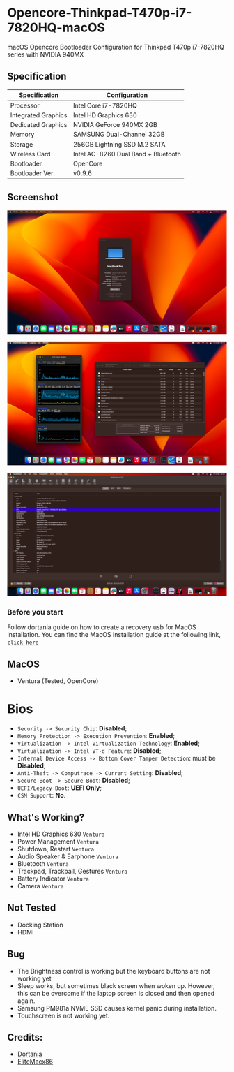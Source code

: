 # Opencore-Thinkpad-T470p-i7-7820HQ-macOS
macOS Opencore Bootloader Configuration for Thinkpad T470p i7-7820HQ series with NVIDIA 940MX

## Specification
Specification | Configuration
----------- | -----------
Processor | Intel Core i7-7820HQ
Integrated Graphics | Intel HD Graphics 630
Dedicated Graphics | NVIDIA GeForce 940MX 2GB
Memory | SAMSUNG Dual-Channel 32GB
Storage | 256GB Lightning SSD M.2 SATA
Wireless Card | Intel AC-8260 Dual Band + Bluetooth
Bootloader | OpenCore
Bootloader Ver. | v0.9.6

## Screenshot
<p align="center">
  <kbd><img src="https://raw.githubusercontent.com/jauhar989/Opencore-Thinkpad-T470p-i7-7820HQ-macOS/main/Screenshot/T470p-ventura-about-mac.png"/></kbd></kbd>
<p align="center">
  <kbd><img src="https://raw.githubusercontent.com/jauhar989/Opencore-Thinkpad-T470p-i7-7820HQ-macOS/main/Screenshot/T470p-ventura-sys-monitor.png"/></kbd></kbd>
</p>
<p align="center">
  <kbd><img src="https://github.com/jauhar989/Opencore-Thinkpad-T470p-i7-7820HQ-macOS/blob/main/Screenshot/T470p-ventura-system-info-hackintool.png"/></kbd></kbd>
</p>

### Before you start
Follow dortania guide on how to create a recovery usb for MacOS installation.
You can find the MacOS installation guide at the following link, [`click here`](https://dortania.github.io/OpenCore-Install-Guide/installer-guide/winblows-install.html#downloading-macos)

## MacOS
- Ventura (Tested, OpenCore)

# Bios
- `Security -> Security Chip`: **Disabled**;
- `Memory Protection -> Execution Prevention`: **Enabled**;
- `Virtualization -> Intel Virtualization Technology`: **Enabled**;
- `Virtualization -> Intel VT-d Feature`: **Disabled**;
- `Internal Device Access -> Bottom Cover Tamper Detection`: must be **Disabled**;
- `Anti-Theft -> Computrace -> Current Setting`: **Disabled**;
- `Secure Boot -> Secure Boot`: **Disabled**;
- `UEFI/Legacy Boot`: **UEFI Only**;
- `CSM Support`: **No**.

## What's Working?
- Intel HD Graphics 630 `Ventura`
- Power Management `Ventura`
- Shutdown, Restart `Ventura`
- Audio Speaker & Earphone `Ventura`
- Bluetooth `Ventura`
- Trackpad, Trackball, Gestures `Ventura`
- Battery Indicator `Ventura`
- Camera `Ventura`

## Not Tested
- Docking Station
- HDMI

## Bug
- The Brightness control is working but the keyboard buttons are not working yet
- Sleep works, but sometimes black screen when woken up. However, this can be overcome if the laptop screen is closed and then opened again.
- Samsung PM981a NVME SSD causes kernel panic during installation.
- Touchscreen is not working yet.

## Credits:
- [Dortania](https://dortania.github.io/OpenCore-Install-Guide/)
- [EliteMacx86](https://www.youtube.com/@EliteMacx86)
